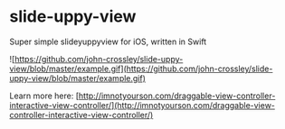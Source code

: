 # slide-uppy-view
Super simple slideyuppyview for iOS, written in Swift

![https://github.com/john-crossley/slide-uppy-view/blob/master/example.gif](https://github.com/john-crossley/slide-uppy-view/blob/master/example.gif)

Learn more here: [http://imnotyourson.com/draggable-view-controller-interactive-view-controller/](http://imnotyourson.com/draggable-view-controller-interactive-view-controller/)
